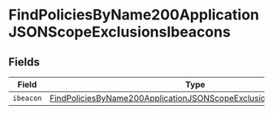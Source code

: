 # FindPoliciesByName200ApplicationJSONScopeExclusionsIbeacons


## Fields

| Field                                                                                                                                                               | Type                                                                                                                                                                | Required                                                                                                                                                            | Description                                                                                                                                                         |
| ------------------------------------------------------------------------------------------------------------------------------------------------------------------- | ------------------------------------------------------------------------------------------------------------------------------------------------------------------- | ------------------------------------------------------------------------------------------------------------------------------------------------------------------- | ------------------------------------------------------------------------------------------------------------------------------------------------------------------- |
| `ibeacon`                                                                                                                                                           | [FindPoliciesByName200ApplicationJSONScopeExclusionsIbeaconsIbeacon](../../models/operations/findpoliciesbyname200applicationjsonscopeexclusionsibeaconsibeacon.md) | :heavy_minus_sign:                                                                                                                                                  | N/A                                                                                                                                                                 |